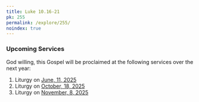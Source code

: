 ```yaml
---
title: Luke 10.16-21
pk: 255
permalink: /explore/255/
noindex: true
---
```


### Upcoming Services

God willing, this Gospel will be proclaimed at the following services over the next year:


1. Liturgy on [June, 11, 2025](https://orthocal.info/readings/gregorian/2025/06/11/)
1. Liturgy on [October, 18, 2025](https://orthocal.info/readings/gregorian/2025/10/18/)
1. Liturgy on [November,  8, 2025](https://orthocal.info/readings/gregorian/2025/11/08/)
